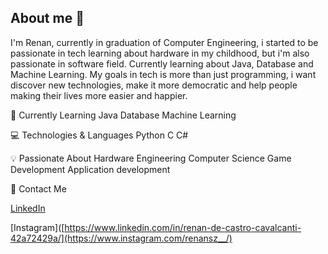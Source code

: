## About me 👋

I'm Renan, currently in graduation of Computer Engineering, i started to be passionate in tech learning about hardware in my childhood, but i'm also passionate in software field. Currently learning about Java, Database and Machine Learning. My goals in tech is more than just programming, i want discover new technologies, make it more democratic and help people making their lives more easier and happier.

🌱 Currently Learning
Java
Database
Machine Learning

💻 Technologies & Languages
Python
C
C#

💡 Passionate About
Hardware Engineering
Computer Science
Game Development
Application development

🤝 Contact Me

[LinkedIn](https://www.linkedin.com/in/renan-de-castro-cavalcanti-42a72429a/)

[Instagram]([https://www.linkedin.com/in/renan-de-castro-cavalcanti-42a72429a/](https://www.instagram.com/renansz__/)
